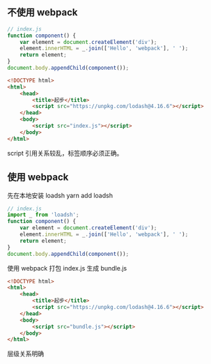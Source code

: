 ## 不使用 webpack

```js
// index.js
function component() {
	var element = document.createElement('div');
	element.innerHTML = _.join(['Hello', 'webpack'], ' ');
	return element;
}
document.body.appendChild(component());
```

```html
<!DOCTYPE html>
<html>
	<head>
		<title>起步</title>
		<script src="https://unpkg.com/lodash@4.16.6"></script>
	</head>
	<body>
		<script src="index.js"></script>
	</body>
</html>
```

script 引用关系较乱，标签顺序必须正确。

## 使用 webpack

先在本地安装 loadsh
yarn add loadsh

```js
// index.js
import _ from 'loadsh';
function component() {
	var element = document.createElement('div');
	element.innerHTML = _.join(['Hello', 'webpack'], ' ');
	return element;
}
document.body.appendChild(component());
```

使用 webpack 打包 index.js 生成 bundle.js

```html
<!DOCTYPE html>
<html>
	<head>
		<title>起步</title>
		<script src="https://unpkg.com/lodash@4.16.6"></script>
	</head>
	<body>
		<script src="bundle.js"></script>
	</body>
</html>
```

层级关系明确
